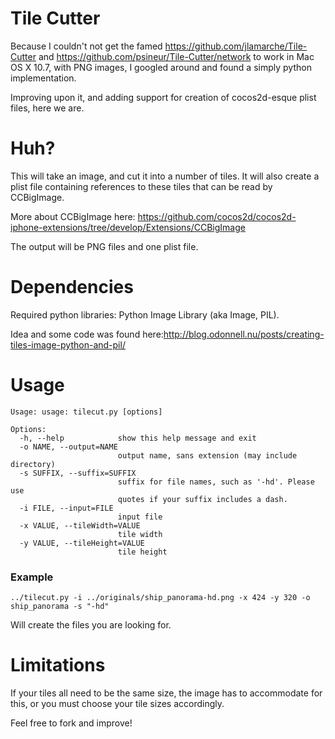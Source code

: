 Tile Cutter
======================

Because I couldn't not get the famed https://github.com/jlamarche/Tile-Cutter and https://github.com/psineur/Tile-Cutter/network to work in Mac OS X 10.7, with PNG images,
I googled around and found a simply python implementation.

Improving upon it, and adding support for creation of cocos2d-esque plist files, here we are.

Huh?
========================

This will take an image, and cut it into a number of tiles. It will also create a plist file containing references to these tiles that can be read by CCBigImage.

More about CCBigImage here: https://github.com/cocos2d/cocos2d-iphone-extensions/tree/develop/Extensions/CCBigImage

The output will be PNG files and one plist file.

Dependencies
========================
Required python libraries: Python Image Library (aka Image, PIL).


Idea and some code was found here:http://blog.odonnell.nu/posts/creating-tiles-image-python-and-pil/

Usage
=======================

    Usage: usage: tilecut.py [options]

    Options:
      -h, --help            show this help message and exit
      -o NAME, --output=NAME
                            output name, sans extension (may include directory)
      -s SUFFIX, --suffix=SUFFIX
                            suffix for file names, such as '-hd'. Please use
                            quotes if your suffix includes a dash.
      -i FILE, --input=FILE
                            input file
      -x VALUE, --tileWidth=VALUE
                            tile width
      -y VALUE, --tileHeight=VALUE
                            tile height
### Example
    
    ../tilecut.py -i ../originals/ship_panorama-hd.png -x 424 -y 320 -o ship_panorama -s "-hd"
    

Will create the files you are looking for.



Limitations
========================
If your tiles all need to be the same size, the image has to accommodate for this, or you must choose your tile sizes accordingly.

Feel free to fork and improve!